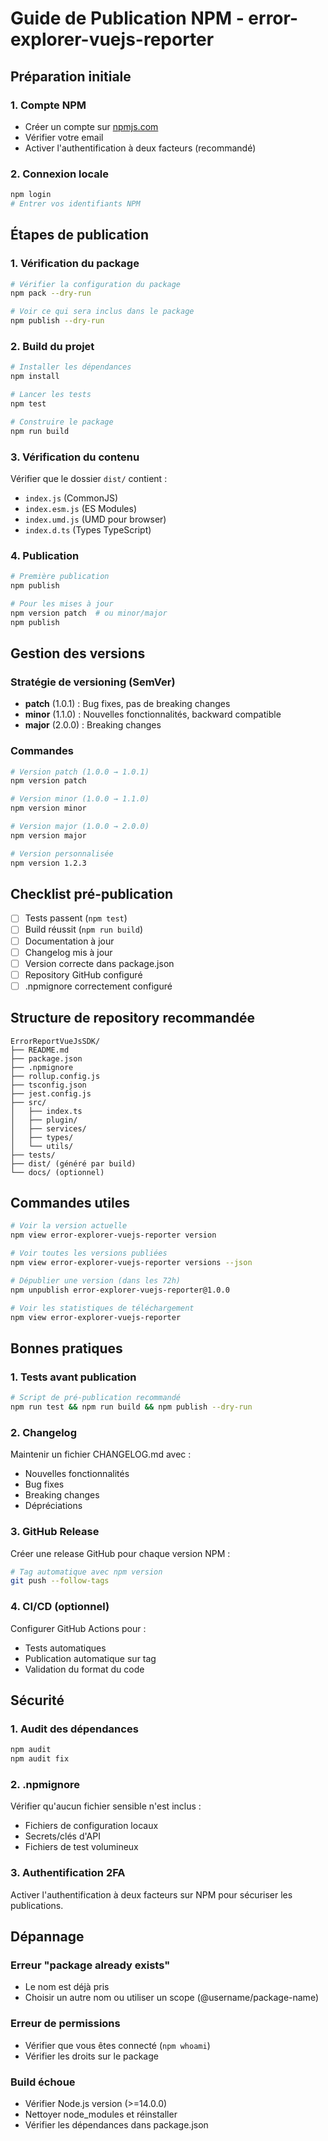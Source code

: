 # Guide de Publication NPM - error-explorer-vuejs-reporter

## Préparation initiale

### 1. Compte NPM
- Créer un compte sur [npmjs.com](https://www.npmjs.com/)
- Vérifier votre email
- Activer l'authentification à deux facteurs (recommandé)

### 2. Connexion locale
```bash
npm login
# Entrer vos identifiants NPM
```

## Étapes de publication

### 1. Vérification du package
```bash
# Vérifier la configuration du package
npm pack --dry-run

# Voir ce qui sera inclus dans le package
npm publish --dry-run
```

### 2. Build du projet
```bash
# Installer les dépendances
npm install

# Lancer les tests
npm test

# Construire le package
npm run build
```

### 3. Vérification du contenu
Vérifier que le dossier `dist/` contient :
- `index.js` (CommonJS)
- `index.esm.js` (ES Modules)
- `index.umd.js` (UMD pour browser)
- `index.d.ts` (Types TypeScript)

### 4. Publication
```bash
# Première publication
npm publish

# Pour les mises à jour
npm version patch  # ou minor/major
npm publish
```

## Gestion des versions

### Stratégie de versioning (SemVer)
- **patch** (1.0.1) : Bug fixes, pas de breaking changes
- **minor** (1.1.0) : Nouvelles fonctionnalités, backward compatible
- **major** (2.0.0) : Breaking changes

### Commandes
```bash
# Version patch (1.0.0 → 1.0.1)
npm version patch

# Version minor (1.0.0 → 1.1.0)
npm version minor

# Version major (1.0.0 → 2.0.0)
npm version major

# Version personnalisée
npm version 1.2.3
```

## Checklist pré-publication

- [ ] Tests passent (`npm test`)
- [ ] Build réussit (`npm run build`)
- [ ] Documentation à jour
- [ ] Changelog mis à jour
- [ ] Version correcte dans package.json
- [ ] Repository GitHub configuré
- [ ] .npmignore correctement configuré

## Structure de repository recommandée

```
ErrorReportVueJsSDK/
├── README.md
├── package.json
├── .npmignore
├── rollup.config.js
├── tsconfig.json
├── jest.config.js
├── src/
│   ├── index.ts
│   ├── plugin/
│   ├── services/
│   ├── types/
│   └── utils/
├── tests/
├── dist/ (généré par build)
└── docs/ (optionnel)
```

## Commandes utiles

```bash
# Voir la version actuelle
npm view error-explorer-vuejs-reporter version

# Voir toutes les versions publiées
npm view error-explorer-vuejs-reporter versions --json

# Dépublier une version (dans les 72h)
npm unpublish error-explorer-vuejs-reporter@1.0.0

# Voir les statistiques de téléchargement
npm view error-explorer-vuejs-reporter
```

## Bonnes pratiques

### 1. Tests avant publication
```bash
# Script de pré-publication recommandé
npm run test && npm run build && npm publish --dry-run
```

### 2. Changelog
Maintenir un fichier CHANGELOG.md avec :
- Nouvelles fonctionnalités
- Bug fixes
- Breaking changes
- Dépréciations

### 3. GitHub Release
Créer une release GitHub pour chaque version NPM :
```bash
# Tag automatique avec npm version
git push --follow-tags
```

### 4. CI/CD (optionnel)
Configurer GitHub Actions pour :
- Tests automatiques
- Publication automatique sur tag
- Validation du format du code

## Sécurité

### 1. Audit des dépendances
```bash
npm audit
npm audit fix
```

### 2. .npmignore
Vérifier qu'aucun fichier sensible n'est inclus :
- Fichiers de configuration locaux
- Secrets/clés d'API
- Fichiers de test volumineux

### 3. Authentification 2FA
Activer l'authentification à deux facteurs sur NPM pour sécuriser les publications.

## Dépannage

### Erreur "package already exists"
- Le nom est déjà pris
- Choisir un autre nom ou utiliser un scope (@username/package-name)

### Erreur de permissions
- Vérifier que vous êtes connecté (`npm whoami`)
- Vérifier les droits sur le package

### Build échoue
- Vérifier Node.js version (>=14.0.0)
- Nettoyer node_modules et réinstaller
- Vérifier les dépendances dans package.json